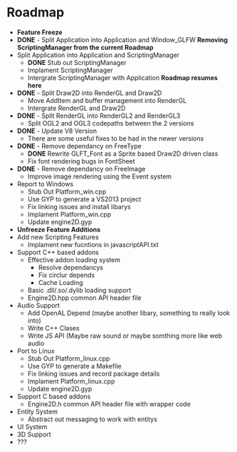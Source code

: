 # Roadmap

- **Feature Freeze**
- **DONE** - Split Application into Application and Window_GLFW
**Removing ScriptingManager from the current Roadmap**
- Split Application into Application and ScriptingManager
	- **DONE** Stub out ScriptingManager
	- Implament ScriptingManager
	- Intergrate ScriptingManager with Application
**Roadmap resumes here**
- **DONE** - Split Draw2D into RenderGL and Draw2D
	- Move AddItem and buffer management into RenderGL
	- Intergrate RenderGL and Draw2D
- **DONE** - Split RenderGL into RenderGL2 and RenderGL3
	- Split OGL2 and OGL3 codepaths between the 2 versions
- **DONE** - Update V8 Version
	- There are some useful fixes to be had in the newer versions
- **DONE** - Remove dependancy on FreeType
	- **DONE** Rewrite GLFT_Font as a Sprite based Draw2D driven class
	- Fix font rendering bugs in FontSheet
- **DONE** - Remove dependancy on FreeImage
	- Improve image rendering using the Event system
- Report to Windows
	- Stub Out Platform_win.cpp
	- Use GYP to generate a VS2013 project
	- Fix linking issues and install libarys
	- Implament Platform_win.cpp
	- Update engine2D.gyp
- **Unfreeze Feature Additions**
- Add new Scripting Features
	- Implament new fucntions in javascriptAPI.txt
- Support C++ based addons
	- Effective addon loading system
		- Resolve dependancys
		- Fix circlur depends
		- Cache Loading
	- Basic .dll/.so/.dylib loading support
	- Engine2D.hpp common API header file
- Audio Support
	- Add OpenAL Depend (maybe another libary, something to really look into)
	- Write C++ Clases
	- Write JS API (Maybe raw sound or maybe somthing more like web audio
- Port to Linux
	- Stub Out Platform_linux.cpp
	- Use GYP to generate a Makefile
	- Fix linking issues and record package details
	- Implament Platform_linux.cpp
	- Update engine2D.gyp
- Support C based addons
	- Engine2D.h common API header file with wrapper code
- Entity System
	- Abstract out messaging to work with entitys
- UI System
- 3D Support
- ???
